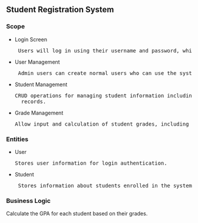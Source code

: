  <h2>Student Registration System</h2>
 <h3>Scope</h3>
 
- Login Screen
  <pre> Users will log in using their username and password, which will be verified against the database.</pre>

- User Management
  <pre> Admin users can create normal users who can use the system. Normal users can log in using their credentials.</pre>

- Student Management
  <pre>CRUD operations for managing student information including creating, reading, updating, and deleting student <br>  records.</pre>

- Grade Management
  <pre>Allow input and calculation of student grades, including GPA.</pre>

<h3>Entities</h3>

- User
  <pre>Stores user information for login authentication.</pre>
- Student
  <pre> Stores information about students enrolled in the system, including personal details and academic records.</pre>

<h3> Business Logic</h3>
    Calculate the GPA for each student based on their grades.</pre>
